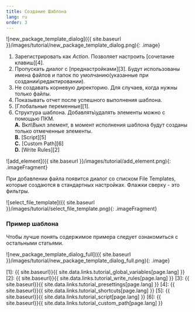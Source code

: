```yaml
---
title: Создание Шаблона
lang: ru
order: 3
---
```


![new_package_template_dialog]({{ site.baseurl }}/images/tutorial/new_package_template_dialog.png){: .image}

1. Зарегистрировать как *Action*. Позволяет настроить [сочетание клавиш][4].
2. Пропускать диалог с [преднастройками][3]. Будут использованы имена файлов и папок по умолчанию(указанные при создании\редактировании).
3. Не создавать корневую директорию. Для случаев, когда нужны только файлы.
4. Показывать отчет после успешного выполнения шаблона.
5. [Глобальные переменные][1].
6. Структура шаблона. Добавлять\удалять элементы можно с помощью ПКМ.<br>
**A.** Вкл\Выкл элемент, в момент исполнения шаблона будут созданы только отмеченные элементы.<br>
**B.** [Script][5]<br>
**C.** [Custom Path][6]<br>
**D.** [Write Rules][2]<br>


![add_element]({{ site.baseurl }}/images/tutorial/add_element.png){: .imageFragment}

При добавлении файла появится диалог со списком File Templates, которые создаются в стандартных настройках. Флажки сверху - это фильтры.

![select_file_template]({{ site.baseurl }}/images/tutorial/select_file_template.png){: .imageFragment}

### Пример шаблона
Чтобы лучше понять содержимое примера следует ознакомиться с остальными статьями.

![new_package_template_dialog_full]({{ site.baseurl }}/images/tutorial/new_package_template_dialog_full.png){: .image}


[1]: {{ site.baseurl}}{{ site.data.links.tutorial_global_variables[page.lang] }}
[2]: {{ site.baseurl}}{{ site.data.links.tutorial_write_rules[page.lang] }}
[3]: {{ site.baseurl}}{{ site.data.links.tutorial_presettings[page.lang] }}
[4]: {{ site.baseurl}}{{ site.data.links.tutorial_shortcuts[page.lang] }}
[5]: {{ site.baseurl}}{{ site.data.links.tutorial_script[page.lang] }}
[6]: {{ site.baseurl}}{{ site.data.links.tutorial_custom_path[page.lang] }}
